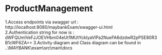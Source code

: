 # ProductManagement

1.Access endpoints via swagger url : http://localhost:8080/maybankExam/swagger-ui.html </br>
2.Authentication string for now is : dWFQUmlVeFJJOEVHbm04eUt1MUtYckIyaVlPa2NueFA6dzdwR2pPSE80R3B1cWF6ZA==
3.Activity diagram and Class diagram can be found in ..\MAYBANK\exam\src\main\docs
